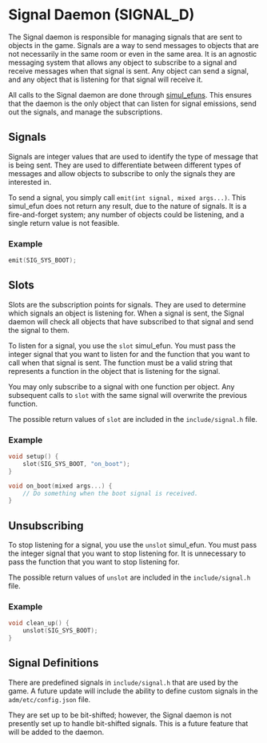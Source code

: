 # Signal Daemon (SIGNAL_D)

The Signal daemon is responsible for managing signals that are sent to objects
in the game. Signals are a way to send messages to objects that are not
necessarily in the same room or even in the same area. It is an agnostic
messaging system that allows any object to subscribe to a signal and
receive messages when that signal is sent. Any object can send a signal, and
any object that is listening for that signal will receive it.

All calls to the Signal daemon are done through [simul_efuns](../../simul_efun/signal.md).
This ensures that the daemon is the only object that can listen for signal
emissions, send out the signals, and manage the subscriptions.

## Signals

Signals are integer values that are used to identify the type of message that
is being sent. They are used to differentiate between different types of
messages and allow objects to subscribe to only the signals they are
interested in.

To send a signal, you simply call `emit(int signal, mixed args...)`.
This simul_efun does not return any result, due to the nature of signals. It
is a fire-and-forget system; any number of objects could be listening, and
a single return value is not feasible.

### Example

```c
emit(SIG_SYS_BOOT);
```

## Slots

Slots are the subscription points for signals. They are used to determine which
signals an object is listening for. When a signal is sent, the Signal daemon
will check all objects that have subscribed to that signal and send the signal
to them.

To listen for a signal, you use the `slot` simul_efun. You must pass the
integer signal that you want to listen for and the function that you want to
call when that signal is sent. The function must be a valid string that
represents a function in the object that is listening for the signal.

You may only subscribe to a signal with one function per object. Any subsequent
calls to `slot` with the same signal will overwrite the previous function.

The possible return values of `slot` are included in the `include/signal.h`
file.

### Example

```c
void setup() {
    slot(SIG_SYS_BOOT, "on_boot");
}

void on_boot(mixed args...) {
    // Do something when the boot signal is received.
}
```

## Unsubscribing

To stop listening for a signal, you use the `unslot` simul_efun. You must pass
the integer signal that you want to stop listening for. It is unnecessary to
pass the function that you want to stop listening for.

The possible return values of `unslot` are included in the `include/signal.h`
file.

### Example

```c
void clean_up() {
    unslot(SIG_SYS_BOOT);
}
```

## Signal Definitions

There are predefined signals in `include/signal.h` that are used by the game.
A future update will include the ability to define custom signals in the
`adm/etc/config.json` file.

They are set up to be bit-shifted; however, the Signal daemon is not presently
set up to handle bit-shifted signals. This is a future feature that will be
added to the daemon.
